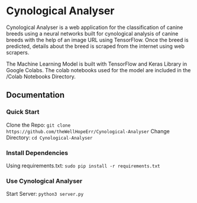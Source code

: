 # Cynological Analyser

Cynological Analyser is a web application for the classification of canine breeds using a neural networks built for cynological analysis of canine breeds with the help of an image URL using TensorFlow. Once the breed is predicted, details about the breed is scraped from the internet using web scrapers.

The Machine Learning Model is built with TensorFlow and Keras Library in Google Colabs. The colab notebooks used for the model are included in the /Colab Notebooks Directory.

## Documentation

### Quick Start
Clone the Repo: ```git clone https://github.com/theWellHopeErr/Cynological-Analyser```
Change Directory: ```cd Cynological-Analyser```

### Install Dependencies
Using requirements.txt: ```sudo pip install -r requirements.txt```

### Use Cynological Analyser
Start Server: ```python3 server.py```

